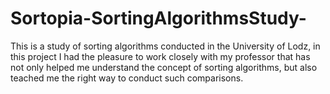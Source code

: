 # Sortopia-SortingAlgorithmsStudy-
This is a study of sorting algorithms conducted in the University of Lodz, in this project I had the pleasure to work closely with my professor that has not only helped me understand the concept of sorting algorithms, but also teached me the right way to conduct such comparisons.      
